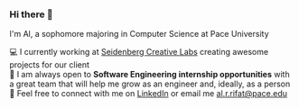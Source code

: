 ### Hi there 👋
I'm Al, a sophomore majoring in Computer Science at Pace University

💻 I currently working at [Seidenberg Creative Labs](http://seidenbergcreativelabs.com/) creating awesome projects for our client<br>
🙋 I am always open to **Software Engineering internship opportunities** with a great team that will help me grow as an engineer and, ideally, as a person <br>
🤝 Feel free to connect with me on [LinkedIn](https://www.linkedin.com/in/alrifat/) or email me [al.r.rifat@pace.edu](mailto:al.r.rifat@pace.edu)
